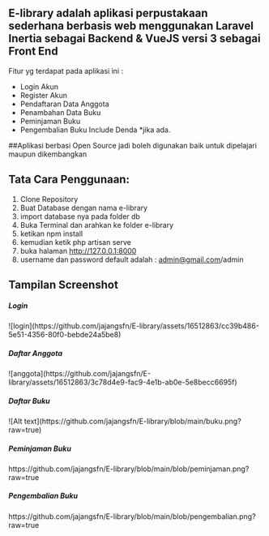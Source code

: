 ## E-library adalah aplikasi perpustakaan sederhana berbasis web menggunakan Laravel Inertia sebagai Backend & VueJS versi 3 sebagai Front End
<p>Fitur yg terdapat pada aplikasi ini :</p>
<ul> 
	<li>Login Akun</li>
<li>Register Akun</li>
<li>Pendaftaran Data Anggota</li>
<li>Penambahan Data Buku</li>
<li>Peminjaman Buku</li>
<li>Pengembalian Buku Include Denda *jika ada.</li>
</ul>
##Aplikasi berbasi Open Source jadi boleh digunakan baik untuk dipelajari maupun dikembangkan 


## Tata Cara Penggunaan:
1. Clone Repository
2. Buat Database dengan nama e-library
3. import database nya pada folder db
4. Buka Terminal dan arahkan ke folder e-library
5. ketikan npm install
6. kemudian ketik php artisan serve
7. buka halaman http://127.0.0.1:8000
8. username dan password default adalah : admin@gmail.com/admin


## Tampilan Screenshot</h4>
<h5>Login</h5>
![login](https://github.com/jajangsfn/E-library/assets/16512863/cc39b486-5e51-4356-80f0-bebde24a5be8)
<h5>Daftar Anggota</h5>
![anggota](https://github.com/jajangsfn/E-library/assets/16512863/3c78d4e9-fac9-4e1b-ab0e-5e8becc6695f)
<h5>Daftar Buku</h5>
![Alt text](https://github.com/jajangsfn/E-library/blob/main/buku.png?raw=true)
<h5>Peminjaman Buku</h5>
https://github.com/jajangsfn/E-library/blob/main/blob/peminjaman.png?raw=true
<h5>Pengembalian Buku</h5>
https://github.com/jajangsfn/E-library/blob/main/blob/pengembalian.png?raw=true
